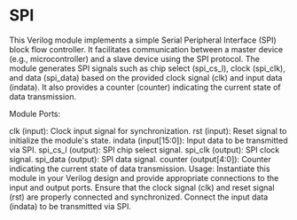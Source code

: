# SPI
This Verilog module implements a simple Serial Peripheral Interface (SPI) block flow controller. It facilitates communication between a master device (e.g., microcontroller) and a slave device using the SPI protocol. The module generates SPI signals such as chip select (spi_cs_l), clock (spi_clk), and data (spi_data) based on the provided clock signal (clk) and input data (indata). It also provides a counter (counter) indicating the current state of data transmission.

Module Ports:

clk (input): Clock input signal for synchronization.
rst (input): Reset signal to initialize the module's state.
indata (input[15:0]): Input data to be transmitted via SPI.
spi_cs_l (output): SPI chip select signal.
spi_clk (output): SPI clock signal.
spi_data (output): SPI data signal.
counter (output[4:0]): Counter indicating the current state of data transmission.
Usage:
Instantiate this module in your Verilog design and provide appropriate connections to the input and output ports. Ensure that the clock signal (clk) and reset signal (rst) are properly connected and synchronized. Connect the input data (indata) to be transmitted via SPI.

